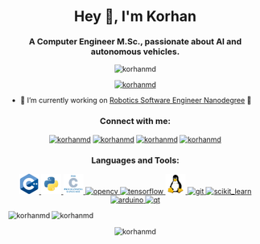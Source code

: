 <h1 align="center">Hey 👋, I'm Korhan</h1>
<h3 align="center">A Computer Engineer M.Sc., passionate about AI and autonomous vehicles.</h3>

<p align="center"> <img src="https://komarev.com/ghpvc/?username=korhanmd&label=Profile%20views&color=0e75b6&style=flat" alt="korhanmd" /> </p>

<p align="center"> <a href="https://github.com/ryo-ma/github-profile-trophy"><img src="https://github-profile-trophy.vercel.app/?username=korhanmd" alt="korhanmd" /></a> </p>

- 🔭 I’m currently working on [Robotics Software Engineer Nanodegree](https://www.udacity.com/course/robotics-software-engineer--nd209) :robot:

<h3 align="center">Connect with me:</h3>
<p align="center">
<a href="https://twitter.com/korhanmd" target="blank"><img align="center" src="https://cdn.jsdelivr.net/npm/simple-icons@3.0.1/icons/twitter.svg" alt="korhanmd" height="30" width="40" /></a>
<a href="https://linkedin.com/in/korhanmd" target="blank"><img align="center" src="https://cdn.jsdelivr.net/npm/simple-icons@3.0.1/icons/linkedin.svg" alt="korhanmd" height="30" width="40" /></a>
<a href="https://www.hackerrank.com/korhanmd" target="blank"><img align="center" src="https://cdn.jsdelivr.net/npm/simple-icons@3.0.1/icons/hackerrank.svg" alt="korhanmd" height="30" width="40" /></a>
<a href="https://www.leetcode.com/korhanmd" target="blank"><img align="center" src="https://cdn.jsdelivr.net/npm/simple-icons@3.0.1/icons/leetcode.svg" alt="korhanmd" height="30" width="40" /></a>
</p>

<h3 align="center">Languages and Tools:</h3>
<p align="center">
<a href="https://www.w3schools.com/cpp/" target="_blank"> <img src="https://raw.githubusercontent.com/github/explore/80688e429a7d4ef2fca1e82350fe8e3517d3494d/topics/cpp/cpp.png" alt="cplusplus" width="40" height="40"/> </a>
<a href="https://www.python.org" target="_blank"> <img src="https://raw.githubusercontent.com/github/explore/80688e429a7d4ef2fca1e82350fe8e3517d3494d/topics/python/python.png" alt="python" width="40" height="40"/> </a>
<a href="https://www.cprogramming.com/" target="_blank"> <img src="https://raw.githubusercontent.com/github/explore/80688e429a7d4ef2fca1e82350fe8e3517d3494d/topics/c/c.png" alt="c" width="40" height="40"/> </a>
<a href="https://opencv.org/" target="_blank"> <img src="https://www.vectorlogo.zone/logos/opencv/opencv-icon.svg" alt="opencv" width="40" height="40"/> </a>
<a href="https://www.tensorflow.org" target="_blank"> <img src="https://www.vectorlogo.zone/logos/tensorflow/tensorflow-icon.svg" alt="tensorflow" width="40" height="40"/> </a> <a href="https://www.linux.org/" target="_blank"> <img src="https://raw.githubusercontent.com/github/explore/80688e429a7d4ef2fca1e82350fe8e3517d3494d/topics/linux/linux.png" alt="linux" width="40" height="40"/> </a>
<a href="https://git-scm.com/" target="_blank"> <img src="https://www.vectorlogo.zone/logos/git-scm/git-scm-icon.svg" alt="git" width="40" height="40"/> </a>
<a href="https://scikit-learn.org/" target="_blank"> <img src="https://upload.wikimedia.org/wikipedia/commons/0/05/Scikit_learn_logo_small.svg" alt="scikit_learn" width="40" height="40"/> </a>
<a href="https://www.arduino.cc/" target="_blank"> <img src="https://cdn.worldvectorlogo.com/logos/arduino-1.svg" alt="arduino" width="40" height="40"/> </a>
<a href="https://www.qt.io/" target="_blank"> <img src="https://upload.wikimedia.org/wikipedia/commons/0/0b/Qt_logo_2016.svg" alt="qt" width="40" height="40"/> </a>
</p>

<p><img height="180em" src="https://github-readme-stats.vercel.app/api/top-langs?username=korhanmd&show_icons=true&theme=none&title_color=00c8c8&locale=en&layout=compact" alt="korhanmd" />
<img height="180em" src="https://github-readme-stats.vercel.app/api?username=korhanmd&show_icons=true&theme=none&title_color=00c8c8&locale=en" alt="korhanmd" /></p>

<p align="center"><img align="center" src="https://github-readme-streak-stats.herokuapp.com/?user=korhanmd&theme=none&title_color=00c8c8" alt="korhanmd" /></p>
